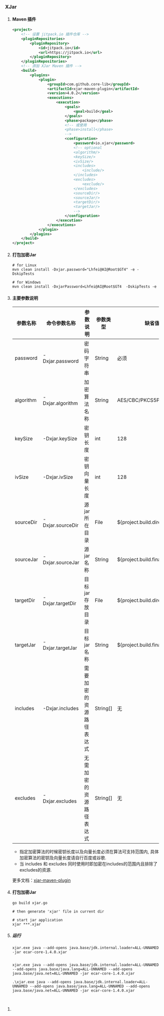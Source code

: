 

### XJar

1. #### Maven 插件

   ```xml
   <project>
       <!-- 设置 jitpack.io 插件仓库 -->
       <pluginRepositories>
           <pluginRepository>
               <id>jitpack.io</id>
               <url>https://jitpack.io</url>
           </pluginRepository>
       </pluginRepositories>
       <!-- 添加 XJar Maven 插件 -->
       <build>
           <plugins>
               <plugin>
                   <groupId>com.github.core-lib</groupId>
                   <artifactId>xjar-maven-plugin</artifactId>
                   <version>4.0.2</version>
                   <executions>
                       <execution>
                           <goals>
                               <goal>build</goal>
                           </goals>
                           <phase>package</phase>
                           <!-- 或使用
                           <phase>install</phase>
                           -->
                           <configuration>
                               <password>io.xjar</password>
                               <!-- optional
                               <algorithm/>
                               <keySize/>
                               <ivSize/>
                               <includes>
                                   <include/>
                               </includes>
                               <excludes>
                                   <exclude/>
                               </excludes>
                               <sourceDir/>
                               <sourceJar/>
                               <targetDir/>
                               <targetJar/>
                               -->
                           </configuration>
                       </execution>
                   </executions>
               </plugin>
           </plugins>
       </build>
   </project>
   ```

   

2. #### 打包加密Jar

   ```shell
   # for Linux
   mvn clean install -Dxjar.password="Lhfei@AI@Root$GT4" -e -DskipTests
   ```

   

   ```shell
   # for Windows
   mvn clean install -DxjarPassword=Lhfei@AI@Root$GT4  -DskipTests -e
   ```

   

3. #### 主要参数说明

   | 参数名称  | 命令参数名称     | 参数说明                 | 参数类型 | 缺省值                          | 示例值                                                       |
   | --------- | ---------------- | ------------------------ | -------- | ------------------------------- | ------------------------------------------------------------ |
   | password  | -Dxjar.password  | 密码字符串               | String   | 必须                            | 任意字符串, io.xjar                                          |
   | algorithm | -Dxjar.algorithm | 加密算法名称             | String   | AES/CBC/PKCS5Padding            | JDK内置加密算法, 如：AES/CBC/PKCS5Padding 和 DES/CBC/PKCS5Padding |
   | keySize   | -Dxjar.keySize   | 密钥长度                 | int      | 128                             | 根据加密算法而定, 56, 128, 256                               |
   | ivSize    | -Dxjar.ivSize    | 密钥向量长度             | int      | 128                             | 根据加密算法而定, 128                                        |
   | sourceDir | -Dxjar.sourceDir | 源jar所在目录            | File     | ${project.build.directory}      | 文件目录                                                     |
   | sourceJar | -Dxjar.sourceJar | 源jar名称                | String   | ${project.build.finalName}.jar  | 文件名称                                                     |
   | targetDir | -Dxjar.targetDir | 目标jar存放目录          | File     | ${project.build.directory}      | 文件目录                                                     |
   | targetJar | -Dxjar.targetJar | 目标jar名称              | String   | ${project.build.finalName}.xjar | 文件名称                                                     |
   | includes  | -Dxjar.includes  | 需要加密的资源路径表达式 | String[] | 无                              | io/xjar/** , mapper/*Mapper.xml , 支持Ant表达式              |
   | excludes  | -Dxjar.excludes  | 无需加密的资源路径表达式 | String[] | 无                              | static/** , META-INF/resources/** , 支持Ant表达式            |

   - 指定加密算法的时候密钥长度以及向量长度必须在算法可支持范围内, 具体加密算法的密钥及向量长度请自行百度或谷歌.
   - 当 includes 和 excludes 同时使用时即加密在includes的范围内且排除了excludes的资源.

   更多文档：[xjar-maven-plugin](https://github.com/core-lib/xjar-maven-plugin)

   

4. #### 打包加密Jar

   ```shell
   go build xjar.go
   
   # then generate 'xjar' file in current dir
   
   # start jar application
   xjar ***.xjar
   ```

   

5. ##### 运行

   ```shell
   xjar.exe java --add-opens java.base/jdk.internal.loader=ALL-UNNAMED -jar ecar-core-1.4.0.xjar
   
   
   xjar.exe java --add-opens java.base/jdk.internal.loader=ALL-UNNAMED --add-opens java.base/java.lang=ALL-UNNAMED --add-opens java.base/java.net=ALL-UNNAMED -jar ecar-core-1.4.0.xjar
   
   .\xjar.exe java --add-opens java.base/jdk.internal.loader=ALL-UNNAMED --add-opens java.base/java.lang=ALL-UNNAMED --add-opens java.base/java.net=ALL-UNNAMED -jar ecar-core-1.4.0.xjar
   ```



​		





1. 

